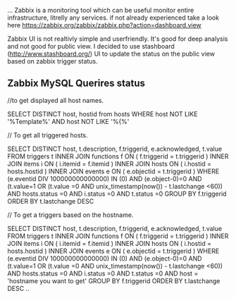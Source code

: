 ... 
Zabbix is a monitoring tool which can be useful monitor entire infrastructure, litrelly any services. if not already experienced take a 
look here https://zabbix.org/zabbix/zabbix.php?action=dashboard.view

Zabbix UI is not realtivly simple and userfriendly. It's good for deep analysis and not good for public view. I decided to use stashboard 
(http://www.stashboard.org/) UI to update the status on the public view based on zabbix trigger status.


## Zabbix MySQL Querires status ###


//to get displayed all host names.

SELECT DISTINCT host, hostid from hosts WHERE host NOT LIKE '%Template%' AND host NOT LIKE '%{%'




// To get all triggered hosts.

SELECT DISTINCT host, t.description, f.triggerid, e.acknowledged, t.value
FROM triggers t
INNER JOIN functions f ON ( f.triggerid = t.triggerid )
INNER JOIN items i ON ( i.itemid = f.itemid )
INNER JOIN hosts ON ( i.hostid = hosts.hostid )
INNER JOIN events e ON ( e.objectid = t.triggerid )
WHERE (e.eventid DIV 100000000000000)
IN (0)
AND (e.object-0)=0
AND (t.value=1 OR (t.value =0 AND unix_timestamp(now()) - t.lastchange <60))
AND hosts.status =0
AND i.status =0
AND t.status =0
GROUP BY f.triggerid
ORDER BY t.lastchange DESC



// To get a triggers based on the hostname.

SELECT DISTINCT host, t.description, f.triggerid, e.acknowledged, t.value
FROM triggers t
INNER JOIN functions f ON ( f.triggerid = t.triggerid )
INNER JOIN items i ON ( i.itemid = f.itemid )
INNER JOIN hosts ON ( i.hostid = hosts.hostid )
INNER JOIN events e ON ( e.objectid = t.triggerid )
WHERE (e.eventid DIV 100000000000000)
IN (0)
AND (e.object-0)=0
AND (t.value=1 OR (t.value =0 AND unix_timestamp(now()) - t.lastchange <60))
AND hosts.status =0
AND i.status =0
AND t.status =0
AND host = 'hostname you want to get'
GROUP BY f.triggerid
ORDER BY t.lastchange DESC
..
